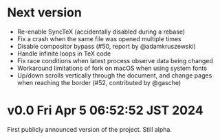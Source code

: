 # Next version

- Re-enable SyncTeX (accidentally disabled during a rebase)
- Fix a crash when the same file was opened multiple times
- Disable compositor bypass (#50, report by @adamkruszewski)
- Handle infinite loops in TeX code
- Fix race conditions when latest process observe data being changed
- Workaround limitations of fork on macOS when using system fonts
- Up/down scrolls vertically through the document, and change pages when reaching the border (#52, contributed by @gasche)

# v0.0 Fri Apr  5 06:52:52 JST 2024

First publicly announced version of the project.
Still alpha.
